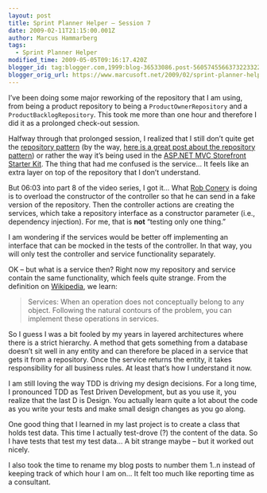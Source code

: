 ```yaml
---
layout: post
title: Sprint Planner Helper – Session 7
date: 2009-02-11T21:15:00.001Z
author: Marcus Hammarberg
tags:
  - Sprint Planner Helper
modified_time: 2009-05-05T09:16:17.420Z
blogger_id: tag:blogger.com,1999:blog-36533086.post-5605745566373223322
blogger_orig_url: https://www.marcusoft.net/2009/02/sprint-planner-helper-part-8.html
---
```


I’ve been doing some major reworking of the repository that I am using, from being a product repository to being a `ProductOwnerRepository` and a `ProductBacklogRepository`. This took me more than one hour and therefore I did it as a prolonged check-out session.

Halfway through that prolonged session, I realized that I still don’t quite get the [repository pattern](http://martinfowler.com/eaaCatalog/repository.html) (by the way, [here is a great post about the repository pattern](http://blogs.hibernatingrhinos.com/nhibernate/archive/2008/10/08/the-repository-pattern.aspx)) or rather the way it’s being used in the [ASP.NET MVC Storefront Starter Kit](http://www.asp.net/learn/mvc-videos/#MVCStorefrontStarterKit). The thing that had me confused is the service… It feels like an extra layer on top of the repository that I don’t understand.

But 06:03 into part 8 of the video series, I got it… What [Rob Conery](http://blog.wekeroad.com/) is doing is to overload the constructor of the controller so that he can send in a fake version of the repository. Then the controller actions are creating the services, which take a repository interface as a constructor parameter (i.e., dependency injection). For me, that is **not** “testing only one thing.”

I am wondering if the services would be better off implementing an interface that can be mocked in the tests of the controller. In that way, you will only test the controller and service functionality separately.

OK – but what is a service then? Right now my repository and service contain the same functionality, which feels quite strange. From the definition on [Wikipedia](http://en.wikipedia.org/wiki/Domain-driven_design), we learn:

> Services: When an operation does not conceptually belong to any object. Following the natural contours of the problem, you can implement these operations in services.

So I guess I was a bit fooled by my years in layered architectures where there is a strict hierarchy. A method that gets something from a database doesn’t sit well in any entity and can therefore be placed in a service that gets it from a repository. Once the service returns the entity, it takes responsibility for all business rules. At least that’s how I understand it now.

I am still loving the way TDD is driving my design decisions. For a long time, I pronounced TDD as Test Driven Development, but as you use it, you realize that the last D is Design. You actually learn quite a lot about the code as you write your tests and make small design changes as you go along.

One good thing that I learned in my last project is to create a class that holds test data. This time I actually test-drove (?) the content of the data. So I have tests that test my test data… A bit strange maybe – but it worked out nicely.

I also took the time to rename my blog posts to number them 1..n instead of keeping track of which hour I am on… It felt too much like reporting time as a consultant.
